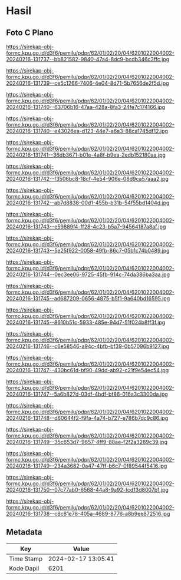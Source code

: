 # Hasil

## Foto C Plano

https://sirekap-obj-formc.kpu.go.id/d3f6/pemilu/pdpr/62/01/02/20/04/6201022004002-20240216-131737--bb821582-9840-47a4-8dc9-bcdb346c3ffc.jpg

https://sirekap-obj-formc.kpu.go.id/d3f6/pemilu/pdpr/62/01/02/20/04/6201022004002-20240216-131739--ce5c1266-7406-4e04-8d71-5b7656de2f5d.jpg

https://sirekap-obj-formc.kpu.go.id/d3f6/pemilu/pdpr/62/01/02/20/04/6201022004002-20240216-131740--63706b16-47aa-428a-8fa3-24fe7c174166.jpg

https://sirekap-obj-formc.kpu.go.id/d3f6/pemilu/pdpr/62/01/02/20/04/6201022004002-20240216-131740--e43026ea-d123-44e7-a6a3-88ca1745df12.jpg

https://sirekap-obj-formc.kpu.go.id/d3f6/pemilu/pdpr/62/01/02/20/04/6201022004002-20240216-131741--36db3671-b01e-4a8f-b9ea-2edb152180aa.jpg

https://sirekap-obj-formc.kpu.go.id/d3f6/pemilu/pdpr/62/01/02/20/04/6201022004002-20240216-131742--f3506bc8-18cf-4e54-906e-08d9ca57aaa2.jpg

https://sirekap-obj-formc.kpu.go.id/d3f6/pemilu/pdpr/62/01/02/20/04/6201022004002-20240216-131742--ab7d8838-00d1-455b-b31b-54f55bd1404d.jpg

https://sirekap-obj-formc.kpu.go.id/d3f6/pemilu/pdpr/62/01/02/20/04/6201022004002-20240216-131743--e59889f4-ff28-4c23-b5a7-94564187a8af.jpg

https://sirekap-obj-formc.kpu.go.id/d3f6/pemilu/pdpr/62/01/02/20/04/6201022004002-20240216-131743--5e25f922-0058-49fb-86c7-05b1c74b0489.jpg

https://sirekap-obj-formc.kpu.go.id/d3f6/pemilu/pdpr/62/01/02/20/04/6201022004002-20240216-131744--0ec3ee06-9725-45fb-914c-74da386ba3aa.jpg

https://sirekap-obj-formc.kpu.go.id/d3f6/pemilu/pdpr/62/01/02/20/04/6201022004002-20240216-131745--ad687209-0656-4875-b5f1-9a640bd16595.jpg

https://sirekap-obj-formc.kpu.go.id/d3f6/pemilu/pdpr/62/01/02/20/04/6201022004002-20240216-131745--8610b51c-5933-485e-94d7-51f024b8ff3f.jpg

https://sirekap-obj-formc.kpu.go.id/d3f6/pemilu/pdpr/62/01/02/20/04/6201022004002-20240216-131746--c6e58546-a94c-4bfb-bf39-0b57096b9127.jpg

https://sirekap-obj-formc.kpu.go.id/d3f6/pemilu/pdpr/62/01/02/20/04/6201022004002-20240216-131747--430bc61d-bf90-49dd-ab92-c21f9e54ec54.jpg

https://sirekap-obj-formc.kpu.go.id/d3f6/pemilu/pdpr/62/01/02/20/04/6201022004002-20240216-131747--5a6b827d-03df-4bdf-bf86-016a3c3300da.jpg

https://sirekap-obj-formc.kpu.go.id/d3f6/pemilu/pdpr/62/01/02/20/04/6201022004002-20240216-131748--d60644f2-f9fa-4a74-b727-e786b7dc9c86.jpg

https://sirekap-obj-formc.kpu.go.id/d3f6/pemilu/pdpr/62/01/02/20/04/6201022004002-20240216-131749--35c653d7-9657-4ff9-88ae-f2f2a3289c39.jpg

https://sirekap-obj-formc.kpu.go.id/d3f6/pemilu/pdpr/62/01/02/20/04/6201022004002-20240216-131749--234a3682-0a47-47ff-b6c7-0f89544f5416.jpg

https://sirekap-obj-formc.kpu.go.id/d3f6/pemilu/pdpr/62/01/02/20/04/6201022004002-20240216-131750--07c77ab0-6568-44a8-9a92-fcd13d8007b1.jpg

https://sirekap-obj-formc.kpu.go.id/d3f6/pemilu/pdpr/62/01/02/20/04/6201022004002-20240216-131738--c8c81e78-405a-4689-8776-a8b9ee872516.jpg


## Metadata

| Key        | Value               |
| ---------- | ------------------- |
| Time Stamp | 2024-02-17 13:05:41 |
| Kode Dapil | 6201                |




